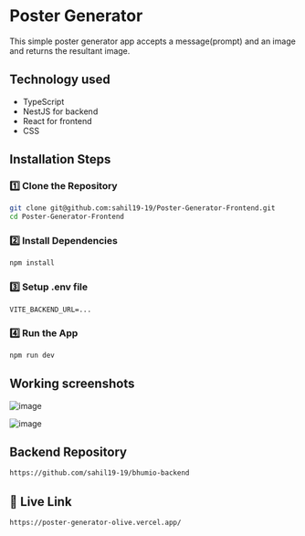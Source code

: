 # Poster Generator

This simple poster generator app accepts a message(prompt) and an image and returns the resultant image.

##  Technology used
-  TypeScript
-  NestJS for backend
-  React for frontend
-  CSS

##  Installation Steps
### **1️⃣ Clone the Repository**

```bash
git clone git@github.com:sahil19-19/Poster-Generator-Frontend.git
cd Poster-Generator-Frontend
```

### **2️⃣ Install Dependencies**

```bash
npm install
```

### **3️⃣ Setup .env file**

```
VITE_BACKEND_URL=...
```

### **4️⃣ Run the App**

```bash
npm run dev
```

##  Working screenshots

![image](https://github.com/user-attachments/assets/f4f87038-979c-419f-aa68-b47cb2306fac)

![image](https://github.com/user-attachments/assets/c07e45dd-79d4-4e08-9e6b-8840ad4097ef)


##  Backend Repository

```bash
https://github.com/sahil19-19/bhumio-backend
```

## 📌 **Live Link**

```
https://poster-generator-olive.vercel.app/
```


